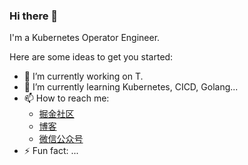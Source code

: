 ### Hi there 👋


I'm a  Kubernetes Operator Engineer.

Here are some ideas to get you started:

- 🔭 I’m currently working on T.
- 🌱 I’m currently learning Kubernetes, CICD, Golang...
- 📫 How to reach me: 
  - [掘金社区](https://juejin.cn/user/694547081075149)
  - [博客](https://www.cloudcared.cn)
  - [微信公众号](https://mp.weixin.qq.com/s/7m_lBXcXnDvAWLG_Bo74PQ)
- ⚡ Fun fact: ...

